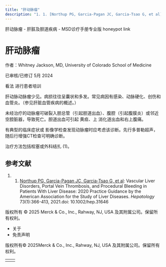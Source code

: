 ```yaml
---
title: "肝动脉瘤"
description: "1. 1. [Northup PG, Garcia-Pagan JC, Garcia-Tsao G, et al](https://pubmed.ncbi.nlm.nih.gov/33219529/): Vascular Liver Disorders, Portal Vein Thrombosis, and Procedural Bleeding in Patients With Liver Disease: 2020 Practice Guidance by the American Association for the Study of Liver Diseases. _Hepatology_ 73(1):366-413, 2021.doi: 10.1002/hep.31646"
---
```


﻿肝动脉瘤 \- 肝脏及胆道疾病 \- MSD诊疗手册专业版 honeypot link

# 肝动脉瘤

作者：Whitney Jackson, MD, University of Colorado School of Medicine

已审核/已修订 5月 2024

看法 进行患者培训

肝动脉动脉瘤少见。病损往往呈囊状和多发。常见病因有感染、动脉硬化、创伤和血管炎。（参见肝脏血管疾病的概述。）

未经治疗的动脉瘤可破裂入胆总管（引起胆道出血）、腹腔（引起腹膜炎）或邻近空腔脏器，导致死亡。胆道出血可引起 黄疸、上 消化道出血和右上腹痛。

有典型的临床症状或 影像学检查发现动脉瘤时应考虑该诊断。先行多普勒超声，随后行增强CT检查可明确诊断。

治疗方法包括栓塞或外科结扎 (1)。

## 参考文献

1. 1. [Northup PG, Garcia-Pagan JC, Garcia-Tsao G, et al](https://pubmed.ncbi.nlm.nih.gov/33219529/): Vascular Liver Disorders, Portal Vein Thrombosis, and Procedural Bleeding in Patients With Liver Disease: 2020 Practice Guidance by the American Association for the Study of Liver Diseases. _Hepatology_ 73(1):366-413, 2021.doi: 10.1002/hep.31646




版权所有 © 2025
Merck & Co., Inc., Rahway, NJ, USA 及其附属公司。保留所有权利。

- 关于
- 免责声明

版权所有© 2025Merck & Co., Inc., Rahway, NJ, USA 及其附属公司。保留所有权利。

|     |     |
| --- | --- |
|  |  |